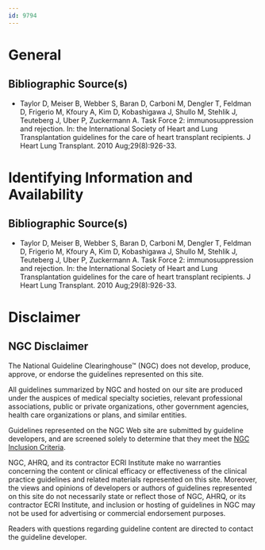 ```yaml
---
id: 9794
---
```


# General

## Bibliographic Source(s)

- Taylor D, Meiser B, Webber S, Baran D, Carboni M, Dengler T, Feldman D, Frigerio M, Kfoury A, Kim D, Kobashigawa J, Shullo M, Stehlik J, Teuteberg J, Uber P, Zuckermann A. Task Force 2: immunosuppression and rejection. In: the International Society of Heart and Lung Transplantation guidelines for the care of heart transplant recipients. J Heart Lung Transplant. 2010 Aug;29(8):926-33.

# Identifying Information and Availability

## Bibliographic Source(s)

- Taylor D, Meiser B, Webber S, Baran D, Carboni M, Dengler T, Feldman D, Frigerio M, Kfoury A, Kim D, Kobashigawa J, Shullo M, Stehlik J, Teuteberg J, Uber P, Zuckermann A. Task Force 2: immunosuppression and rejection. In: the International Society of Heart and Lung Transplantation guidelines for the care of heart transplant recipients. J Heart Lung Transplant. 2010 Aug;29(8):926-33.

# Disclaimer

## NGC Disclaimer

The National Guideline Clearinghouse™ (NGC) does not develop, produce, approve, or endorse the guidelines represented on this site.

All guidelines summarized by NGC and hosted on our site are produced under the auspices of medical specialty societies, relevant professional associations, public or private organizations, other government agencies, health care organizations or plans, and similar entities.

Guidelines represented on the NGC Web site are submitted by guideline developers, and are screened solely to determine that they meet the [NGC Inclusion Criteria](/help-and-about/summaries/inclusion-criteria).

NGC, AHRQ, and its contractor ECRI Institute make no warranties concerning the content or clinical efficacy or effectiveness of the clinical practice guidelines and related materials represented on this site. Moreover, the views and opinions of developers or authors of guidelines represented on this site do not necessarily state or reflect those of NGC, AHRQ, or its contractor ECRI Institute, and inclusion or hosting of guidelines in NGC may not be used for advertising or commercial endorsement purposes.

Readers with questions regarding guideline content are directed to contact the guideline developer.

